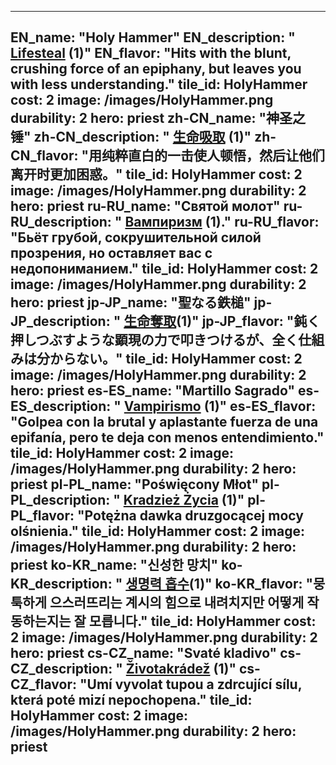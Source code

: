 ---

EN_name: "Holy Hammer"
EN_description: " <u>Lifesteal</u> (1)"
EN_flavor: "Hits with the blunt, crushing force of an epiphany, but leaves you with less understanding."
tile_id: HolyHammer
cost: 2
image: /images/HolyHammer.png
durability: 2
hero: priest
zh-CN_name: "神圣之锤"
zh-CN_description: " <u>生命吸取</u> (1)"
zh-CN_flavor: "用纯粹直白的一击使人顿悟，然后让他们离开时更加困惑。"
tile_id: HolyHammer
cost: 2
image: /images/HolyHammer.png
durability: 2
hero: priest
ru-RU_name: "Святой молот"
ru-RU_description: " <u>Вампиризм</u> (1)."
ru-RU_flavor: "Бьёт грубой, сокрушительной силой прозрения, но оставляет вас с недопониманием."
tile_id: HolyHammer
cost: 2
image: /images/HolyHammer.png
durability: 2
hero: priest
jp-JP_name: "聖なる鉄槌"
jp-JP_description: " <u>生命奪取</u>(1)"
jp-JP_flavor: "鈍く押しつぶすような顕現の力で叩きつけるが、全く仕組みは分からない。"
tile_id: HolyHammer
cost: 2
image: /images/HolyHammer.png
durability: 2
hero: priest
es-ES_name: "Martillo Sagrado"
es-ES_description: " <u>Vampirismo</u> (1)"
es-ES_flavor: "Golpea con la brutal y aplastante fuerza de una epifanía, pero te deja con menos entendimiento."
tile_id: HolyHammer
cost: 2
image: /images/HolyHammer.png
durability: 2
hero: priest
pl-PL_name: "Poświęcony Młot"
pl-PL_description: " <u>Kradzież Życia</u> (1)"
pl-PL_flavor: "Potężna dawka druzgocącej mocy olśnienia."
tile_id: HolyHammer
cost: 2
image: /images/HolyHammer.png
durability: 2
hero: priest
ko-KR_name: "신성한 망치"
ko-KR_description: " <u>생명력 흡수</u>(1)"
ko-KR_flavor: "뭉툭하게 으스러뜨리는 계시의 힘으로 내려치지만 어떻게 작동하는지는 잘 모릅니다."
tile_id: HolyHammer
cost: 2
image: /images/HolyHammer.png
durability: 2
hero: priest
cs-CZ_name: "Svaté kladivo"
cs-CZ_description: " <u>Životakrádež</u> (1)"
cs-CZ_flavor: "Umí vyvolat tupou a zdrcující sílu, která poté mizí nepochopena."
tile_id: HolyHammer
cost: 2
image: /images/HolyHammer.png
durability: 2
hero: priest
---
